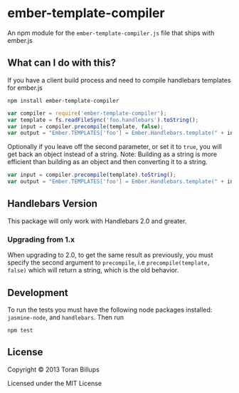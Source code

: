 
# ember-template-compiler

An npm module for the `ember-template-compiler.js` file that ships with ember.js


## What can I do with this?

If you have a client build process and need to compile handlebars templates for ember.js

```no-highlight
npm install ember-template-compiler
```

```js
var compiler = require('ember-template-compiler');
var template = fs.readFileSync('foo.handlebars').toString();
var input = compiler.precompile(template, false);
var output = "Ember.TEMPLATES['foo'] = Ember.Handlebars.template(" + input + ");";
```

Optionally if you leave off the second parameter, or set it to `true`, you will get back an object
instead of a string. Note: Building as a string is more efficient than building as an object and
then converting it to a string.

```js
var input = compiler.precompile(template).toString();
var output = "Ember.TEMPLATES['foo'] = Ember.Handlebars.template(" + input + ");";
```


## Handlebars Version

This package will only work with Handlebars 2.0 and greater.

### Upgrading from 1.x

When upgrading to 2.0, to get the same result as previously, you must specify the second argument to `precompile`,
i.e `precompile(template, false)` which will return a string, which is the old behavior.


## Development

To run the tests you must have the following node packages installed: `jasmine-node`, and `handlebars`.  Then run

```no-highlight
npm test
```


## License

Copyright © 2013 Toran Billups

Licensed under the MIT License
